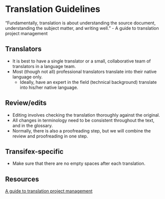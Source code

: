 # Translation Guidelines

“Fundamentally, translation is about understanding the source document, understanding the subject matter, and writing well.” 
                                                                                 - A guide to translation project management

## Translators
- It is best to have a single translator or a small, collaborative team of translators in a language team. 
- Most (though not all) professional translators translate into their native language only.
  - Ideally, have an expert in the field (technical background) translate into his/her native language. 

## Review/edits
- Editing involves checking the translation thoroughly against the original. 
- All changes in terminology need to be consistent throughout the text, and in the glossary. 
- Normally, there is also a proofreading step, but we will combine the review and proofreading in one step.

## Transifex-specific
- Make sure that there are no empty spaces after each translation.

## Resources
[A guide to translation project management](https://courses.comet.ucar.edu/pluginfile.php/27060/mod_resource/content/12/GuideToTranslationManagement_V1a_02102017_final.pdf)

